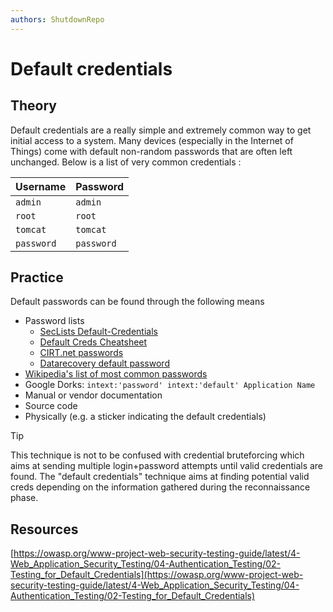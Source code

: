 ```yaml
---
authors: ShutdownRepo
---
```


# Default credentials

## Theory

Default credentials are a really simple and extremely common way to get initial access to a system. Many devices (especially in the Internet of Things) come with default non-random passwords that are often left unchanged. Below is a list of very common credentials :

| Username | Password |
| ---------- | ---------- |
| `admin` | `admin` |
| `root` | `root` |
| `tomcat` | `tomcat` |
| `password` | `password` |

## Practice

Default passwords can be found through the following means

* Password lists
    * [SecLists Default-Credentials](https://github.com/danielmiessler/SecLists/tree/master/Passwords/Default-Credentials)
    * [Default Creds Cheatsheet](https://github.com/ihebski/DefaultCreds-cheat-sheet/blob/main/DefaultCreds-Cheat-Sheet.csv)
    * [CIRT.net passwords](https://cirt.net/passwords)
    * [Datarecovery default password](https://datarecovery.com/rd/default-passwords/)
* [Wikipedia's list of most common passwords](https://en.wikipedia.org/wiki/List_of_the_most_common_passwords)
* Google Dorks: `intext:'password' intext:'default' Application Name`
* Manual or vendor documentation
* Source code
* Physically (e.g. a sticker indicating the default credentials)

> [!TIP]
> This technique is not to be confused with credential bruteforcing which aims at sending multiple login+password attempts until valid credentials are found. The "default credentials" technique aims at finding potential valid creds depending on the information gathered during the reconnaissance phase.

## Resources

[https://owasp.org/www-project-web-security-testing-guide/latest/4-Web_Application_Security_Testing/04-Authentication_Testing/02-Testing_for_Default_Credentials](https://owasp.org/www-project-web-security-testing-guide/latest/4-Web_Application_Security_Testing/04-Authentication_Testing/02-Testing_for_Default_Credentials)
